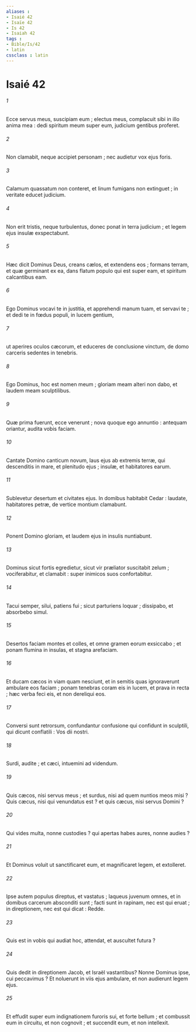```yaml
---
aliases : 
- Isaié 42
- Isaïe 42
- Is 42
- Isaiah 42
tags : 
- Bible/Is/42
- latin
cssclass : latin
---
```


# Isaié 42

###### 1
Ecce servus meus, suscipiam eum ; electus meus, complacuit sibi in illo anima mea : dedi spiritum meum super eum, judicium gentibus proferet.
###### 2
Non clamabit, neque accipiet personam ; nec audietur vox ejus foris.
###### 3
Calamum quassatum non conteret, et linum fumigans non extinguet ; in veritate educet judicium.
###### 4
Non erit tristis, neque turbulentus, donec ponat in terra judicium ; et legem ejus insulæ exspectabunt.
###### 5
Hæc dicit Dominus Deus, creans cælos, et extendens eos ; formans terram, et quæ germinant ex ea, dans flatum populo qui est super eam, et spiritum calcantibus eam.
###### 6
Ego Dominus vocavi te in justitia, et apprehendi manum tuam, et servavi te ; et dedi te in fœdus populi, in lucem gentium,
###### 7
ut aperires oculos cæcorum, et educeres de conclusione vinctum, de domo carceris sedentes in tenebris.
###### 8
Ego Dominus, hoc est nomen meum ; gloriam meam alteri non dabo, et laudem meam sculptilibus.
###### 9
Quæ prima fuerunt, ecce venerunt ; nova quoque ego annuntio : antequam oriantur, audita vobis faciam.
###### 10
Cantate Domino canticum novum, laus ejus ab extremis terræ, qui descenditis in mare, et plenitudo ejus ; insulæ, et habitatores earum.
###### 11
Sublevetur desertum et civitates ejus. In domibus habitabit Cedar : laudate, habitatores petræ, de vertice montium clamabunt.
###### 12
Ponent Domino gloriam, et laudem ejus in insulis nuntiabunt.
###### 13
Dominus sicut fortis egredietur, sicut vir præliator suscitabit zelum ; vociferabitur, et clamabit : super inimicos suos confortabitur.
###### 14
Tacui semper, silui, patiens fui ; sicut parturiens loquar ; dissipabo, et absorbebo simul.
###### 15
Desertos faciam montes et colles, et omne gramen eorum exsiccabo ; et ponam flumina in insulas, et stagna arefaciam.
###### 16
Et ducam cæcos in viam quam nesciunt, et in semitis quas ignoraverunt ambulare eos faciam ; ponam tenebras coram eis in lucem, et prava in recta ; hæc verba feci eis, et non dereliqui eos.
###### 17
Conversi sunt retrorsum, confundantur confusione qui confidunt in sculptili, qui dicunt conflatili : Vos dii nostri.
###### 18
Surdi, audite ; et cæci, intuemini ad videndum.
###### 19
Quis cæcos, nisi servus meus ; et surdus, nisi ad quem nuntios meos misi ? Quis cæcus, nisi qui venundatus est ? et quis cæcus, nisi servus Domini ?
###### 20
Qui vides multa, nonne custodies ? qui apertas habes aures, nonne audies ?
###### 21
Et Dominus voluit ut sanctificaret eum, et magnificaret legem, et extolleret.
###### 22
Ipse autem populus direptus, et vastatus ; laqueus juvenum omnes, et in domibus carcerum absconditi sunt ; facti sunt in rapinam, nec est qui eruat ; in direptionem, nec est qui dicat : Redde.
###### 23
Quis est in vobis qui audiat hoc, attendat, et auscultet futura ?
###### 24
Quis dedit in direptionem Jacob, et Israël vastantibus? Nonne Dominus ipse, cui peccavimus ? Et noluerunt in viis ejus ambulare, et non audierunt legem ejus.
###### 25
Et effudit super eum indignationem furoris sui, et forte bellum ; et combussit eum in circuitu, et non cognovit ; et succendit eum, et non intellexit.
